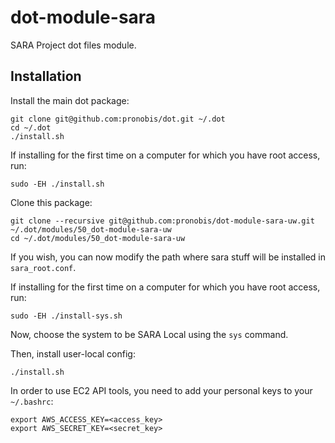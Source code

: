 # dot-module-sara
SARA Project dot files module.

## Installation

Install the main dot package:
```
git clone git@github.com:pronobis/dot.git ~/.dot
cd ~/.dot
./install.sh
```

If installing for the first time on a computer for which you have root access, run:
```
sudo -EH ./install.sh
```

Clone this package:
```
git clone --recursive git@github.com:pronobis/dot-module-sara-uw.git ~/.dot/modules/50_dot-module-sara-uw
cd ~/.dot/modules/50_dot-module-sara-uw
```

If you wish, you can now modify the path where sara stuff will be installed in `sara_root.conf`.

If installing for the first time on a computer for which you have root access, run:
```
sudo -EH ./install-sys.sh
```

Now, choose the system to be SARA Local using the `sys` command.

Then, install user-local config:
```
./install.sh
```

In order to use EC2 API tools, you need to add your personal keys to your `~/.bashrc`:
```
export AWS_ACCESS_KEY=<access_key>
export AWS_SECRET_KEY=<secret_key>
```
